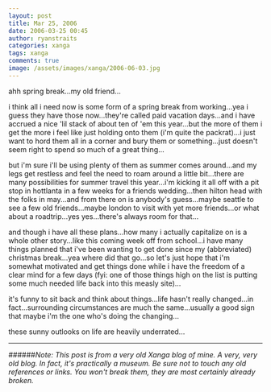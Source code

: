 ```yaml
---
layout: post
title: Mar 25, 2006
date: 2006-03-25 00:45
author: ryanstraits
categories: xanga
tags: xanga
comments: true
image: /assets/images/xanga/2006-06-03.jpg
---
```


ahh spring break...my old friend...

i think all i need now is some form of a spring break from working...yea i guess they have those now...they're called paid vacation days...and i have accrued a nice 'lil stack of about ten of 'em this year...but the more of them i get the more i feel like just holding onto them (i'm quite the packrat)...i just want to hord them all in a corner and bury them or something...just doesn't seem right to spend so much of a great thing...

but i'm sure i'll be using plenty of them as summer comes around...and my legs get restless and feel the need to roam around a little bit...there are many possibilities for summer travel this year...i'm kicking it all off with a pit stop in hottlanta in a few weeks for a friends wedding...then hilton head with the folks in may...and from there on is anybody's guess...maybe seattle to see a few old friends...maybe london to visit with yet more friends...or what about a roadtrip...yes yes...there's always room for that...

and though i have all these plans...how many i actually capitalize on is a whole other story...like this coming week off from school...i have many things planned that i've been wanting to get done since my (abbreviated) christmas break...yea where did that go...so let's just hope that i'm somewhat motivated and get things done while i have the freedom of a clear mind for a few days (fyi: one of those things high on the list is putting some much needed life back into this measly site)...

it's funny to sit back and think about things...life hasn't really changed...in fact...surrounding circumstances are much the same...usually a good sign that maybe i'm the one who's doing the changing...

these sunny outlooks on life are heavily underrated...

---

######*Note: This post is from a very old Xanga blog of mine. A very, very old blog. In fact, it's practically a museum. Be sure not to touch any old references or links. You won't break them, they are most certainly already broken.*
